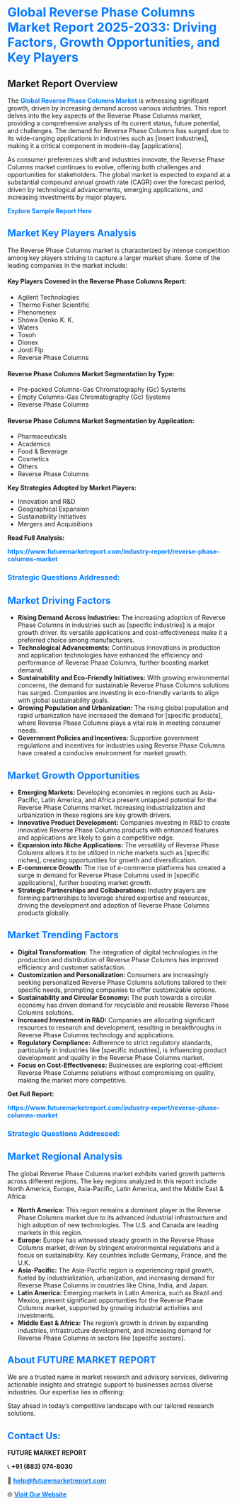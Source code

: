 <h1 style="color: #007BFF;">Global Reverse Phase Columns Market Report 2025-2033: Driving Factors, Growth Opportunities, and Key Players</h1>

<section id="overview">
<h2>Market Report Overview</h2>
<p>The <a href="https://www.futuremarketreport.com/industry-report/reverse-phase-columns-market" style="color: #007BFF; text-decoration: none;"><strong>Global Reverse Phase Columns Market</strong></a> is witnessing significant growth, driven by increasing demand across various industries. This report delves into the key aspects of the Reverse Phase Columns market, providing a comprehensive analysis of its current status, future potential, and challenges. The demand for Reverse Phase Columns has surged due to its wide-ranging applications in industries such as [insert industries], making it a critical component in modern-day [applications].</p>
<p>As consumer preferences shift and industries innovate, the Reverse Phase Columns market continues to evolve, offering both challenges and opportunities for stakeholders. The global market is expected to expand at a substantial compound annual growth rate (CAGR) over the forecast period, driven by technological advancements, emerging applications, and increasing investments by major players.</p>
</section>

<section id="overview">
<p><a href="https://www.futuremarketreport.com/request-sample/reportId=101194" style="color: #007BFF; text-decoration: none;"><strong>Explore Sample Report Here</strong></a></p>
</section>

<section id="key-players">
<h2 style="color: #007BFF;">Market Key Players Analysis</h2>
<p>The Reverse Phase Columns market is characterized by intense competition among key players striving to capture a larger market share. Some of the leading companies in the market include:</p>
<h4>Key Players Covered in the Reverse Phase Columns Report:</h4>
<ul><li>Agilent Technologies</li><li>Thermo Fisher Scientific</li><li>Phenomenex</li><li>Showa Denko K. K.</li><li>Waters</li><li>Tosoh</li><li>Dionex</li><li>Jordi Flp</li><li>Reverse Phase Columns</li></ul>
<h4>Reverse Phase Columns Market Segmentation by Type:</h4>
<ul><li>Pre-packed Columns-Gas Chromatography (Gc) Systems</li><li>Empty Columns-Gas Chromatography (Gc) Systems</li><li>Reverse Phase Columns</li></ul>

<h4>Reverse Phase Columns Market Segmentation by Application:</h4>
<ul><li>Pharmaceuticals</li><li>Academics</li><li>Food &amp; Beverage</li><li>Cosmetics</li><li>Others</li><li>Reverse Phase Columns</li></ul>
<p><strong>Key Strategies Adopted by Market Players:</strong></p>
<ul>
<li>Innovation and R&D</li>
<li>Geographical Expansion</li>
<li>Sustainability Initiatives</li>
<li>Mergers and Acquisitions</li>
</ul>
</section>

<section>
<p><strong>Read Full Analysis: </strong></p><a href="https://www.futuremarketreport.com/industry-report/reverse-phase-columns-market" style="color: #007BFF; text-decoration: none;"><strong>https://www.futuremarketreport.com/industry-report/reverse-phase-columns-market</strong></a>
<h3 style="color: #007BFF;">Strategic Questions Addressed:</h3>
</section>

<section id="driving-factors">
<h2 style="color: #007BFF;">Market Driving Factors</h2>
<ul>
<li><strong>Rising Demand Across Industries:</strong> The increasing adoption of Reverse Phase Columns in industries such as [specific industries] is a major growth driver. Its versatile applications and cost-effectiveness make it a preferred choice among manufacturers.</li>
<li><strong>Technological Advancements:</strong> Continuous innovations in production and application technologies have enhanced the efficiency and performance of Reverse Phase Columns, further boosting market demand.</li>
<li><strong>Sustainability and Eco-Friendly Initiatives:</strong> With growing environmental concerns, the demand for sustainable Reverse Phase Columns solutions has surged. Companies are investing in eco-friendly variants to align with global sustainability goals.</li>
<li><strong>Growing Population and Urbanization:</strong> The rising global population and rapid urbanization have increased the demand for [specific products], where Reverse Phase Columns plays a vital role in meeting consumer needs.</li>
<li><strong>Government Policies and Incentives:</strong> Supportive government regulations and incentives for industries using Reverse Phase Columns have created a conducive environment for market growth.</li>
</ul>
</section>

<section id="growth-opportunities">
<h2 style="color: #007BFF;">Market Growth Opportunities</h2>
<ul>
<li><strong>Emerging Markets:</strong> Developing economies in regions such as Asia-Pacific, Latin America, and Africa present untapped potential for the Reverse Phase Columns market. Increasing industrialization and urbanization in these regions are key growth drivers.</li>
<li><strong>Innovative Product Development:</strong> Companies investing in R&D to create innovative Reverse Phase Columns products with enhanced features and applications are likely to gain a competitive edge.</li>
<li><strong>Expansion into Niche Applications:</strong> The versatility of Reverse Phase Columns allows it to be utilized in niche markets such as [specific niches], creating opportunities for growth and diversification.</li>
<li><strong>E-commerce Growth:</strong> The rise of e-commerce platforms has created a surge in demand for Reverse Phase Columns used in [specific applications], further boosting market growth.</li>
<li><strong>Strategic Partnerships and Collaborations:</strong> Industry players are forming partnerships to leverage shared expertise and resources, driving the development and adoption of Reverse Phase Columns products globally.</li>
</ul>
</section>

<section id="trending-factors">
<h2 style="color: #007BFF;">Market Trending Factors</h2>
<ul>
<li><strong>Digital Transformation:</strong> The integration of digital technologies in the production and distribution of Reverse Phase Columns has improved efficiency and customer satisfaction.</li>
<li><strong>Customization and Personalization:</strong> Consumers are increasingly seeking personalized Reverse Phase Columns solutions tailored to their specific needs, prompting companies to offer customizable options.</li>
<li><strong>Sustainability and Circular Economy:</strong> The push towards a circular economy has driven demand for recyclable and reusable Reverse Phase Columns solutions.</li>
<li><strong>Increased Investment in R&D:</strong> Companies are allocating significant resources to research and development, resulting in breakthroughs in Reverse Phase Columns technology and applications.</li>
<li><strong>Regulatory Compliance:</strong> Adherence to strict regulatory standards, particularly in industries like [specific industries], is influencing product development and quality in the Reverse Phase Columns market.</li>
<li><strong>Focus on Cost-Effectiveness:</strong> Businesses are exploring cost-efficient Reverse Phase Columns solutions without compromising on quality, making the market more competitive.</li>
</ul>
</section>

<section>
<p><strong>Get Full Report: </strong></p><a href="https://www.futuremarketreport.com/industry-report/reverse-phase-columns-market" style="color: #007BFF; text-decoration: none;"><strong>https://www.futuremarketreport.com/industry-report/reverse-phase-columns-market</strong></a>
<h3 style="color: #007BFF;">Strategic Questions Addressed:</h3>
</section>


<section id="regional-analysis">
<h2 style="color: #007BFF;">Market Regional Analysis</h2>
<p>The global Reverse Phase Columns market exhibits varied growth patterns across different regions. The key regions analyzed in this report include North America, Europe, Asia-Pacific, Latin America, and the Middle East & Africa:</p>
<ul>
<li><strong>North America:</strong> This region remains a dominant player in the Reverse Phase Columns market due to its advanced industrial infrastructure and high adoption of new technologies. The U.S. and Canada are leading markets in this region.</li>
<li><strong>Europe:</strong> Europe has witnessed steady growth in the Reverse Phase Columns market, driven by stringent environmental regulations and a focus on sustainability. Key countries include Germany, France, and the U.K.</li>
<li><strong>Asia-Pacific:</strong> The Asia-Pacific region is experiencing rapid growth, fueled by industrialization, urbanization, and increasing demand for Reverse Phase Columns in countries like China, India, and Japan.</li>
<li><strong>Latin America:</strong> Emerging markets in Latin America, such as Brazil and Mexico, present significant opportunities for the Reverse Phase Columns market, supported by growing industrial activities and investments.</li>
<li><strong>Middle East & Africa:</strong> The region’s growth is driven by expanding industries, infrastructure development, and increasing demand for Reverse Phase Columns in sectors like [specific sectors].</li>
</ul>
</section>

<footer>
<h2 style="color: #007BFF;">About FUTURE MARKET REPORT</h2>
<p>We are a trusted name in market research and advisory services, delivering actionable insights and strategic support to businesses across diverse industries. Our expertise lies in offering:</p>

<p>Stay ahead in today’s competitive landscape with our tailored research solutions.</p>

<h2 style="color: #007BFF;">Contact Us:</h2>
<p><strong>FUTURE MARKET REPORT</strong></p>
<p>📞 <strong>+91 (883) 074-8030</strong></p>
<p>📧 <strong><a href="mailto:help@futuremarketreport.com" style="color: #007BFF;">help@futuremarketreport.com</a></strong></p>
<p>🌐 <strong><a href="https://www.futuremarketreport.com/" style="color: #007BFF;">Visit Our Website</a></strong></p>
</footer>